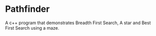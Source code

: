 # Pathfinder
A c++ program that demonstrates Breadth First Search, A star and Best First Search using a maze.
